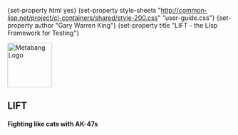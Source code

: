 {set-property html yes}
{set-property style-sheets "http://common-lisp.net/project/cl-containers/shared/style-200.css" "user-guide.css"}
{set-property author "Gary Warren King"}
{set-property title "LIFT - the LIsp Framework for Testing"}

  [del.icio.us]: http://del.icio.us
  [Arnesi]: http://common-lisp.net/project/bese/arnesi.html
  [darcs]: http://www.darcs.net/
  [asdf-install]: http://common-lisp.net/project/asdf-install
  [gwking]: http://www.metabang.com/
  [metabang-software]: http://www.metabang.com/open-source-software.html
  [unCLog]: http://unclog.metabang.com/
  [mit-license]: http://www.opensource.org/licenses/mit-license.php

  [user-guide]: user-guide.html
  [Overview]: overview.html
  [FAQ]: faq.html

  [tarball]: http://common-lisp.net/project/lift/lift_latest.tar.gz
  [lift-changelog]: changelog.html
  [lift-cliki]: http://www.cliki.net/lift
  [lift-mailing-list]: http://common-lisp.net/cgi-bin/mailman/listinfo/lift-devel
  [lift-email]: mailto:lift-devel@common-lisp.net

  [Log5]: http://common-lisp.net/project/log5
  [ASDF-install]: http://common-lisp.net/project/asdf-install
  
  [SUnit]: http://www.sunit.com/
  [JUnit]: http://www.junit.com/
  
<div id="header">
	<span class="logo"><a href="http://www.metabang.com/" title="metabang.com"><img src="http://common-lisp.net/project/cl-containers/shared/metabang-2.png" title="metabang.com" width="100" alt="Metabang Logo" /></a></span>

## LIFT

#### Fighting like cats with AK-47s

</div>
